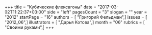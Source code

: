 +++
title = "Кубические флексагоны"
date = "2017-03-02T11:22:37+03:00"
side = "left"
pagesCount = "3"
slogan = ""
year = "2012"
startPage = "16"
authors = [ "Григорий Фельдман",]
issues = [ "2012_06",]
illustrators = [ "Дарья Котова",]
month = "06"
rubrics = [ "Своими руками",]
+++

